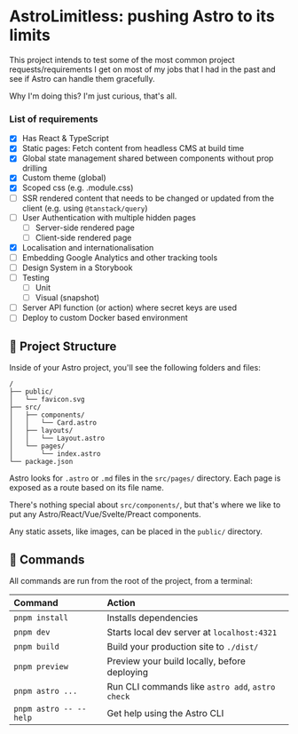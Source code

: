 # AstroLimitless: pushing Astro to its limits

This project intends to test some of the most common project requests/requirements I get on most of my jobs that I had in the past and see if Astro can handle them gracefully.

Why I'm doing this? I'm just curious, that's all.

### List of requirements

- [x] Has React & TypeScript
- [x] Static pages: Fetch content from headless CMS at build time
- [x] Global state management shared between components without prop drilling
- [x] Custom theme (global)
- [x] Scoped css (e.g. .module.css)
- [ ] SSR rendered content that needs to be changed or updated from the client (e.g. using `@tanstack/query`)
- [ ] User Authentication with multiple hidden pages
    - [ ] Server-side rendered page
    - [ ] Client-side rendered page
- [x] Localisation and internationalisation
- [ ] Embedding Google Analytics and other tracking tools
- [ ] Design System in a Storybook
- [ ] Testing
    - [ ] Unit
    - [ ] Visual (snapshot)
- [ ] Server API function (or action) where secret keys are used
- [ ] Deploy to custom Docker based environment

## 🚀 Project Structure

Inside of your Astro project, you'll see the following folders and files:

```text
/
├── public/
│   └── favicon.svg
├── src/
│   ├── components/
│   │   └── Card.astro
│   ├── layouts/
│   │   └── Layout.astro
│   └── pages/
│       └── index.astro
└── package.json
```

Astro looks for `.astro` or `.md` files in the `src/pages/` directory. Each page is exposed as a route based on its file name.

There's nothing special about `src/components/`, but that's where we like to put any Astro/React/Vue/Svelte/Preact components.

Any static assets, like images, can be placed in the `public/` directory.

## 🧞 Commands

All commands are run from the root of the project, from a terminal:

| Command                   | Action                                           |
| :------------------------ | :----------------------------------------------- |
| `pnpm install`             | Installs dependencies                            |
| `pnpm dev`             | Starts local dev server at `localhost:4321`      |
| `pnpm build`           | Build your production site to `./dist/`          |
| `pnpm preview`         | Preview your build locally, before deploying     |
| `pnpm astro ...`       | Run CLI commands like `astro add`, `astro check` |
| `pnpm astro -- --help` | Get help using the Astro CLI                     |
